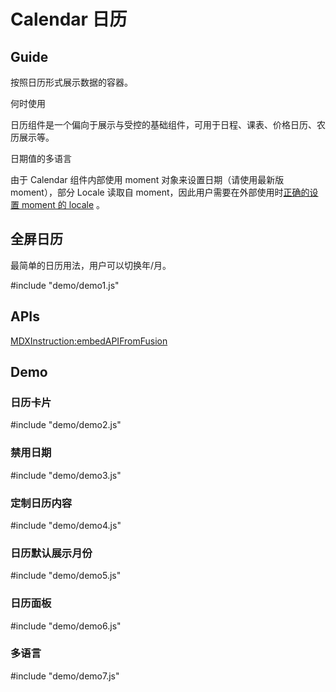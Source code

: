 # Calendar 日历


## Guide

按照日历形式展示数据的容器。

何时使用

日历组件是一个偏向于展示与受控的基础组件，可用于日程、课表、价格日历、农历展示等。

日期值的多语言

由于 Calendar 组件内部使用 moment 对象来设置日期（请使用最新版 moment），部分 Locale 读取自 moment，因此用户需要在外部使用时[正确的设置 moment 的 locale](http://momentjs.cn/docs/#/i18n/changing-locale/) 。

## 全屏日历

最简单的日历用法，用户可以切换年/月。

#include "demo/demo1.js"


## APIs

[MDXInstruction:embedAPIFromFusion](https://github.com/alibaba-fusion/next/blob/master/docs/calendar/index.md)

## Demo
 

### 日历卡片

#include "demo/demo2.js"

### 禁用日期

#include "demo/demo3.js"

### 定制日历内容

#include "demo/demo4.js"

### 日历默认展示月份

#include "demo/demo5.js"

### 日历面板

#include "demo/demo6.js"

### 多语言

#include "demo/demo7.js"

